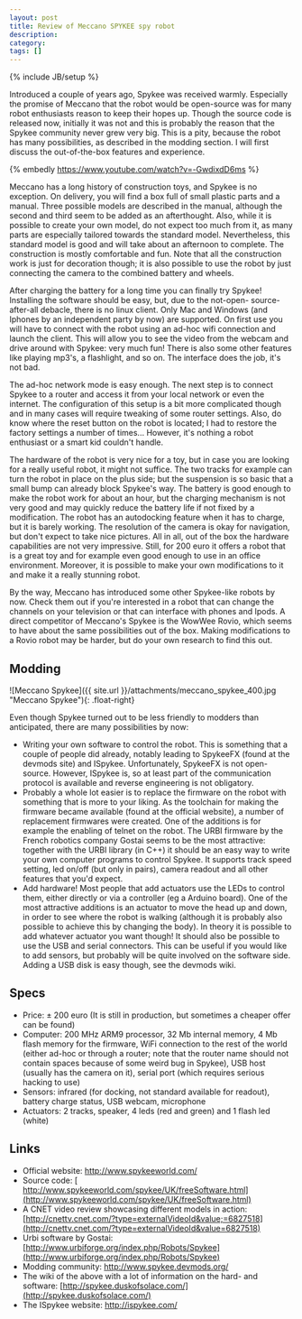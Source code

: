 ```yaml
---
layout: post
title: Review of Meccano SPYKEE spy robot
description: 
category: 
tags: []
---
```

{% include JB/setup %}

Introduced a couple of years ago, Spykee was received warmly. Especially the
promise of Meccano that the robot would be open-source was for many robot
enthusiasts reason to keep their hopes up. Though the source code is released
now, initially it was not and this is probably the reason that the Spykee
community never grew very big. This is a pity, because the robot has many
possibilities, as described in the modding section. I will first discuss the
out-of-the-box features and experience.

{% embedly https://www.youtube.com/watch?v=-GwdixdD6ms %}

Meccano has a long history of construction toys, and Spykee is no exception.
On delivery, you will find a box full of small plastic parts and a manual.
Three possible models are described in the manual, although the second and
third seem to be added as an afterthought. Also, while it is possible to
create your own model, do not expect too much from it, as many parts are
especially tailored towards the standard model. Nevertheless, this standard
model is good and will take about an afternoon to complete. The construction
is mostly comfortable and fun. Note that all the construction work is just for
decoration though; it is also possible to use the robot by just connecting the
camera to the combined battery and wheels.

After charging the battery for a long time you can finally try Spykee!
Installing the software should be easy, but, due to the not-open- source-
after-all debacle, there is no linux client. Only Mac and Windows (and Iphones
by an independent party by now) are supported. On first use you will have to
connect with the robot using an ad-hoc wifi connection and launch the client.
This will allow you to see the video from the webcam and drive around with
Spykee: very much fun! There is also some other features like playing mp3's, a
flashlight, and so on. The interface does the job, it's not bad.

The ad-hoc network mode is easy enough. The next step is to connect Spykee to
a router and access it from your local network or even the internet. The
configuration of this setup is a bit more complicated though and in many cases
will require tweaking of some router settings. Also, do know where the reset
button on the robot is located; I had to restore the factory settings a number
of times... However, it's nothing a robot enthusiast or a smart kid couldn't
handle.

The hardware of the robot is very nice for a toy, but in case you are looking
for a really useful robot, it might not suffice. The two tracks for example
can turn the robot in place on the plus side; but the suspension is so basic
that a small bump can already block Spykee's way. The battery is good enough
to make the robot work for about an hour, but the charging mechanism is not
very good and may quickly reduce the battery life if not fixed by a
modification. The robot has an autodocking feature when it has to charge, but
it is barely working. The resolution of the camera is okay for navigation, but
don't expect to take nice pictures. All in all, out of the box the hardware
capabilities are not very impressive. Still, for 200 euro it offers a robot
that is a great toy and for example even good enough to use in an office
environment. Moreover, it is possible to make your own modifications to it and
make it a really stunning robot.

By the way, Meccano has introduced some other Spykee-like robots by now. Check
them out if you're interested in a robot that can change the channels on your
television or that can interface with phones and Ipods. A direct competitor of
Meccano's Spykee is the WowWee Rovio, which seems to have about the same
possibilities out of the box. Making modifications to a Rovio robot may be
harder, but do your own research to find this out.

## Modding

![Meccano Spykee]({{ site.url }}/attachments/meccano_spykee_400.jpg "Meccano Spykee"){: .float-right}

Even though Spykee turned out to be less friendly to modders than anticipated, there are many possibilities by now:

  * Writing your own software to control the robot. This is something that a couple of people did already, notably leading to SpykeeFX (found at the devmods site) and ISpykee. Unfortunately, SpykeeFX is not open- source. However, ISpykee is, so at least part of the communication protocol is available and reverse engineering is not obligatory.
  * Probably a whole lot easier is to replace the firmware on the robot with something that is more to your liking. As the toolchain for making the firmware became available (found at the official website), a number of replacement firmwares were created. One of the additions is for example the enabling of telnet on the robot. The URBI firmware by the French robotics company Gostai seems to be the most attractive: together with the URBI library (in C++) it should be an easy way to write your own computer programs to control Spykee. It supports track speed setting, led on/off (but only in pairs), camera readout and all other features that you'd expect.
  * Add hardware! Most people that add actuators use the LEDs to control them, either directly or via a controller (eg a Arduino board). One of the most attractive additions is an actuator to move the head up and down, in order to see where the robot is walking (although it is probably also possible to achieve this by changing the body). In theory it is possible to add whatever actuator you want though! It should also be possible to use the USB and serial connectors. This can be useful if you would like to add sensors, but probably will be quite involved on the software side. Adding a USB disk is easy though, see the devmods wiki.


##  Specs

  * Price: ± 200 euro (It is still in production, but sometimes a cheaper offer can be found)
  * Computer: 200 MHz ARM9 processor, 32 Mb internal memory, 4 Mb flash memory for the firmware, WiFi connection to the rest of the world (either ad-hoc or through a router; note that the router name should not contain spaces because of some weird bug in Spykee), USB host (usually has the camera on it), serial port (which requires serious hacking to use)  
  * Sensors: infrared (for docking, not standard available for readout), battery charge status, USB webcam, microphone
  * Actuators: 2 tracks, speaker, 4 leds (red and green) and 1 flash led (white)


##  Links

  * Official website: <http://www.spykeeworld.com/>
  * Source code: [ http://www.spykeeworld.com/spykee/UK/freeSoftware.html](http://www.spykeeworld.com/spykee/UK/freeSoftware.html)
  * A CNET video review showcasing different models in action: [http://cnettv.cnet.com/?type=externalVideoId&value;=6827518](http://cnettv.cnet.com/?type=externalVideoId&value=6827518)
  * Urbi software by Gostai: [http://www.urbiforge.org/index.php/Robots/Spykee](http://www.urbiforge.org/index.php/Robots/Spykee)
  * Modding community: <http://www.spykee.devmods.org/>
  * The wiki of the above with a lot of information on the hard- and software: [http://spykee.duskofsolace.com/](http://spykee.duskofsolace.com/)
  * The ISpykee website: <http://ispykee.com/>

